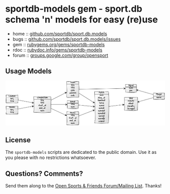 # sportdb-models gem - sport.db schema 'n' models for easy (re)use

<!--
[![Build Status](https://secure.travis-ci.org/geraldb/sport.db.ruby.png?branch=master)](http://travis-ci.org/geraldb/sport.db.ruby)
-->

* home  :: [github.com/sportdb/sport.db.models](https://github.com/sportdb/sport.db.models)
* bugs  :: [github.com/sportdb/sport.db.models/issues](https://github.com/sportdb/sport.db.models/issues)
* gem   :: [rubygems.org/gems/sportdb-models](https://rubygems.org/gems/sportdb-models)
* rdoc  :: [rubydoc.info/gems/sportdb-models](http://rubydoc.info/gems/sportdb-models)
* forum :: [groups.google.com/group/opensport](https://groups.google.com/group/opensport)


## Usage Models

![](sportdb-models.png)


## License

The `sportdb-models` scripts are dedicated to the public domain.
Use it as you please with no restrictions whatsoever.


## Questions? Comments?

Send them along to the
[Open Sports & Friends Forum/Mailing List](http://groups.google.com/group/opensport).
Thanks!
